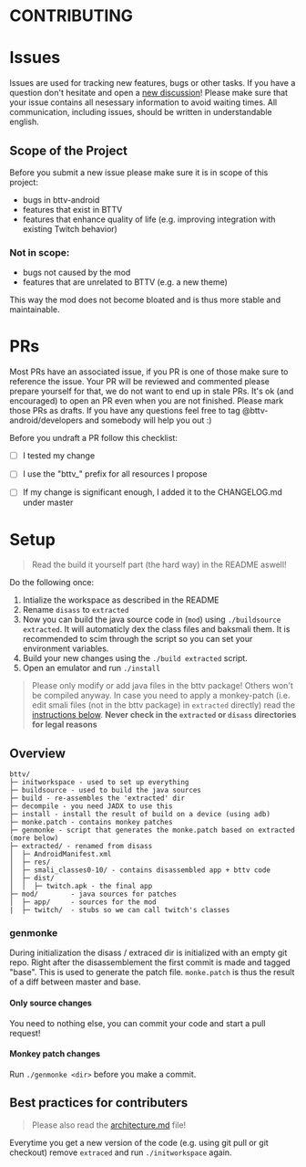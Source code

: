 # CONTRIBUTING

# Issues

Issues are used for tracking new features, bugs or other tasks. If you have a question don't hesitate and open a [new discussion][new-discussion]!
Please make sure that your issue contains all nesessary information to avoid waiting times. All communication, including issues, should be written in understandable english.

## Scope of the Project

Before you submit a new issue please make sure it is in scope of this project:
- bugs in bttv-android
- features that exist in BTTV
- features that enhance quality of life (e.g. improving integration with existing Twitch behavior)

### Not in scope:
- bugs not caused by the mod
- features that are unrelated to BTTV (e.g. a new theme)

This way the mod does not become bloated and is thus more stable and maintainable.


# PRs

Most PRs have an associated issue, if you PR is one of those make sure to reference the issue. Your PR will be reviewed and commented please prepare yourself for that, we do not want to end up in stale PRs. It's ok (and encouraged) to open an PR even when you are not finished. Please mark those PRs as drafts. If you have any questions feel free to tag @bttv-android/developers and somebody will help you out :)

Before you undraft a PR follow this checklist:
- [ ] I tested my change
- [ ] I use the "bttv_" prefix for all resources I propose
- [ ] If my change is significant enough, I added it to the CHANGELOG.md under master


# Setup

> Read the build it yourself part (the hard way) in the README aswell!

Do the following once:

1. Intialize the workspace as described in the README
2. Rename `disass` to `extracted`
3. Now you can build the java source code in (`mod`) using `./buildsource extracted`.
   It will automaticly dex the class files and baksmali them.
   It is recommended to scim through the script so you can set your environment variables.
4. Build your new changes using the `./build extracted` script.
5. Open an emulator and run `./install`

> Please only modify or add java files in the bttv package! Others won't be compiled anyway.
> In case you need to apply a monkey-patch (i.e. edit smali files (not in the bttv package) in `extracted` directly) read the [instructions below](#genmonke).
> **Never check in the `extracted` or `disass` directories for legal reasons**

## Overview

```
bttv/
├─ initworkspace - used to set up everything
├─ buildsource - used to build the java sources
├─ build - re-assembles the 'extracted' dir
├─ decompile - you need JADX to use this
├─ install - install the result of build on a device (using adb)
├─ monke.patch - contains monkey patches
├─ genmonke - script that generates the monke.patch based on extracted (more below)
├─ extracted/ - renamed from disass
│  ├─ AndroidManifest.xml
│  ├─ res/
│  ├─ smali_classes0-10/ - contains disassembled app + bttv code
│  ├─ dist/
│  │  ├─ twitch.apk - the final app
├─ mod/        - java sources for patches
│  ├─ app/     - sources for the mod
|  ├─ twitch/  - stubs so we can call twitch's classes

```

### genmonke

During initialization the disass / extraced dir is initialized with an empty git repo.
Right after the disassemblement the first commit is made and tagged "base".
This is used to generate the patch file.
`monke.patch` is thus the result of a diff between master and base.

#### Only source changes

You need to nothing else, you can commit your code and start a pull request!

#### Monkey patch changes

Run `./genmonke <dir>` before you make a commit.

## Best practices for contributers

> Please also read the [architecture.md](./architecture.md) file!

Everytime you get a new version of the code (e.g. using git pull or git checkout) remove `extraced` and run `./initworkspace` again.



[new-discussion]: https://github.com/bttv-android/bttv/discussions/new
